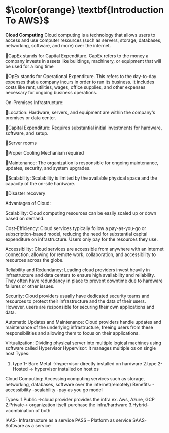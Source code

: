
# $\color{orange} \textbf{Introduction To AWS}$

**Cloud Computing**
Cloud computing is a technology that allows users to access and use computer resources (such as servers, storage, databases, networking, software, and more) over the internet.




CapEx stands for Capital Expenditure. CapEx refers to the money a company invests in assets like buildings, machinery, or equipment that will be used for a long time

OpEx stands for Operational Expenditure. This refers to the day-to-day expenses that a company incurs in order to run its business. It includes costs like rent, utilities, wages, office supplies, and other expenses necessary for ongoing business operations.


On-Premises Infrastructure:

Location: Hardware, servers, and equipment are within the company's premises or data center.

Capital Expenditure: Requires substantial initial investments for hardware, software, and setup.

Server rooms

Proper Cooling Mechanism required

Maintenance: The organization is responsible for ongoing maintenance, updates, security, and system upgrades.

Scalability: Scalability is limited by the available physical space and the capacity of the on-site hardware.

Disaster recovery

Advantages of Cloud:

Scalability: Cloud computing resources can be easily scaled up or down based on demand. 

Cost-Efficiency: Cloud services typically follow a pay-as-you-go or subscription-based model, reducing the need for substantial capital expenditure on infrastructure. Users only pay for the resources they use.

Accessibility: Cloud services are accessible from anywhere with an internet connection, allowing for remote work, collaboration, and accessibility to resources across the globe.

Reliability and Redundancy: Leading cloud providers invest heavily in infrastructure and data centers to ensure high availability and reliability. They often have redundancy in place to prevent downtime due to hardware failures or other issues.

Security: Cloud providers usually have dedicated security teams and resources to protect their infrastructure and the data of their users. However, users are responsible for securing their own applications and data.

Automatic Updates and Maintenance: Cloud providers handle updates and maintenance of the underlying infrastructure, freeing users from these responsibilities and allowing them to focus on their applications.


Virtualization: Dividing physical server into multiple logical machines using software called Hypervisor
Hypervisor: it manages multiple os on single host
Types:


1. type 1- Bare Metal ->hypervisor directly installed on hardware
2.type 2- Hosted -> hypervisor installed on host os


Cloud Computing: Accessing computing services such as storage, networking, databases, software over the internet(remotely)
Benefits:
-accessibility
-scalability
-pay as you go model

Types:
1.Public ->cloud provider provides the infra ex. Aws, Azure, GCP
2.Private-> organization itself purchase the infra/hardware
3.Hybrid->combination of both

IAAS- Infrastructure as a service
PASS – Platform as service
SAAS- Software as a service






